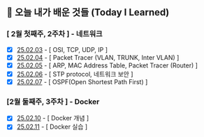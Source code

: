 ## 🚀 오늘 내가 배운 것들 (Today I Learned)

### [ 2월 첫째주, 2주차 ] - 네트워크
- [x] [25.02.03](https://github.com/100-hours-a-week/lily.shin-til/blob/main/Feb/2025-02-03.md) - [ OSI, TCP, UDP, IP ] 
- [x] [25.02.04](https://github.com/100-hours-a-week/lily.shin-til/blob/main/Feb/2025-02-04.md) - [ Packet Tracer (VLAN, TRUNK, Inter VLAN) ]
- [x] [25.02.05](https://github.com/100-hours-a-week/lily.shin-til/blob/main/Feb/2025-02-05.md) - [ ARP, MAC Address Table, Packet Tracer (Router) ]
- [x] [25.02.06](https://github.com/100-hours-a-week/lily.shin-til/blob/main/Feb/2025-02-06.md) - [ STP protocol, 네트워크 보안 ]
- [x] [25.02.07](https://github.com/100-hours-a-week/lily.shin-til/blob/main/Feb/2025-02-07.md) - [ OSPF(Open Shortest Path First) ]

### [2월 둘째주, 3주차 ] - Docker
- [x] [25.02.10](https://github.com/100-hours-a-week/lily.shin-til/blob/main/Feb/2025-02-10.md) - [ Docker 개념 ]
- [x] [25.02.11](https://github.com/100-hours-a-week/lily.shin-til/blob/main/Feb/2025-02-11.md) - [ Docker 실습 ]

